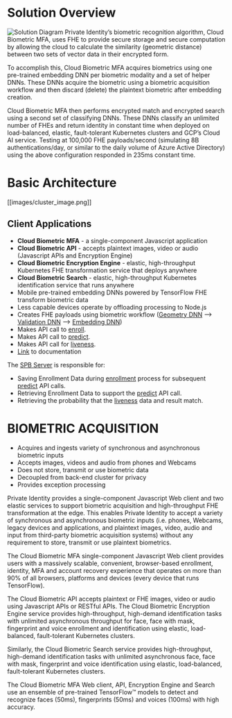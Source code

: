 # Solution Overview
![Solution Diagram](https://github.com/openinfer/PrivateIdentity/blob/master/images/mfa%20solution%20diagram%201.png)
Private Identity’s biometric recognition algorithm, Cloud Biometric MFA, uses FHE to provide secure storage and secure computation by allowing the cloud to calculate the similarity (geometric distance) between two sets of vector data in their encrypted form. 

To accomplish this, Cloud Biometric MFA acquires biometrics using one pre-trained embedding DNN per biometric modality and a set of helper DNNs. These DNNs acquire the biometric using a biometric acquisition workflow and then discard (delete) the plaintext biometric after embedding creation. 

Cloud Biometric MFA then performs encrypted match and encrypted search using a second set of classifying DNNs. These DNNs classify an unlimited number of FHEs and return identity in constant time when deployed on load-balanced, elastic, fault-tolerant Kubernetes clusters and GCP’s Cloud AI service. Testing at 100,000 FHE payloads/second (simulating 8B authentications/day, or similar to the daily volume of Azure Active Directory) using the above configuration responded in 235ms constant time. 

# Basic Architecture
[[images/cluster_image.png]]

## Client Applications
* <b>Cloud Biometric MFA</b> - a single-component Javascript application 
* <b>Cloud Biometric API</b> - accepts plaintext images, video or audio (Javascript APIs and Encryption Engine) 
* <b>Cloud Biometric Encryption Engine</b> - elastic, high-throughput Kubernetes FHE transformation service that deploys anywhere
* <b>Cloud Biometric Search</b> - elastic, high-throughput Kubernetes identification service that runs anywhere 
* Mobile pre-trained embedding DNNs powered by TensorFlow FHE transform biometric data 
* Less capable devices operate by offloading processing to Node.js  
* Creates FHE payloads using biometric workflow ([Geometry DNN](https://github.com/openinfer/PrivateIdentity/wiki/Biometric-Ingestion-and-Helper-DNNs#face-and-face-wmask-geometry-detection-dnn) --> [Validation DNN](https://github.com/openinfer/PrivateIdentity/wiki/Biometric-Ingestion-and-Helper-DNNs#4-classes-good-blurry-eyeglasses-facemask-validation-dnn) --> [Embedding DNN](https://github.com/openinfer/PrivateIdentity/wiki/Biometric-Ingestion-and-Helper-DNNs#face-facemask-and-fingerprint-embedding-dnns)) 
* Makes API call to [enroll](https://github.com/openinfer/PrivateIdentity/wiki/ieee-2410-standard-for-biometric-privacy-(SBP)-server#API-Enroll-Overview).	
* Makes API call to [predict](https://github.com/openinfer/PrivateIdentity/wiki/ieee-2410-standard-for-biometric-privacy-(SBP)-server#predict-overview).  
* Makes API call for [liveness](https://github.com/openinfer/PrivateIdentity/wiki/ieee-2410-standard-for-biometric-privacy-(SBP)-server#liveness-overview).
* [Link](https://github.com/openinfer/PrivateIdentity/wiki/Client-Applications) to documentation

The [SPB Server](https://github.com/openinfer/PrivateIdentity/wiki/IEEE-2410-2020-Standard-for-Biometric-Privacy-(SBP)-Server) is responsible for:
* Saving Enrollment Data during [enrollment](https://github.com/openinfer/PrivateIdentity/wiki/ieee-2410-standard-for-biometric-privacy-(SBP)-server#API-Enroll-Overview) process for subsequent [predict](https://github.com/openinfer/PrivateIdentity/wiki/ieee-2410-standard-for-biometric-privacy-(SBP)-server#predict-overview) API calls. 
* Retrieving Enrollment Data to support the [predict](https://github.com/openinfer/PrivateIdentity/wiki/ieee-2410-standard-for-biometric-privacy-(SBP)-server#predict-overview) API call.  
* Retrieving the probability that the [liveness](https://github.com/openinfer/PrivateIdentity/wiki/ieee-2410-standard-for-biometric-privacy-(SBP)-server#liveness-overview) data and result match.

# BIOMETRIC ACQUISITION 
* Acquires and ingests variety of synchronous and asynchronous biometric inputs
* Accepts images, videos and audio from phones and Webcams
* Does not store, transmit or use biometric data
* Decoupled from back-end cluster for privacy 
* Provides exception processing 

Private Identity provides a single-component Javascript Web client and two elastic services to support biometric acquisition and high-throughput FHE transformation at the edge. This enables Private Identity to accept a variety of synchronous and asynchronous biometric inputs (i.e. phones, Webcams, legacy devices and applications, and plaintext images, video, audio and input from third-party biometric acquisition systems) without any requirement to store, transmit or use plaintext biometrics.  

The Cloud Biometric MFA single-component Javascript Web client provides users with a massively scalable, convenient, browser-based enrollment, identity, MFA and account recovery experience that operates on more than 90% of all browsers, platforms and devices (every device that runs TensorFlow). 

The Cloud Biometric API accepts plaintext or FHE images, video or audio using Javascript APIs or RESTful APIs. 
The Cloud Biometric Encryption Engine service provides high-throughput, high-demand identification tasks with unlimited asynchronous throughput for face, face with mask, fingerprint and voice enrollment and identification using elastic, load-balanced, fault-tolerant Kubernetes clusters. 

Similarly, the Cloud Biometric Search service provides high-throughput, high-demand identification tasks with unlimited asynchronous face, face with mask, fingerprint and voice identification using elastic, load-balanced, fault-tolerant Kubernetes clusters. 

The Cloud Biometric MFA Web client, API, Encryption Engine and Search use an ensemble of pre-trained TensorFlow™ models to detect and recognize faces (50ms), fingerprints (50ms) and voices (100ms) with high accuracy.


## 